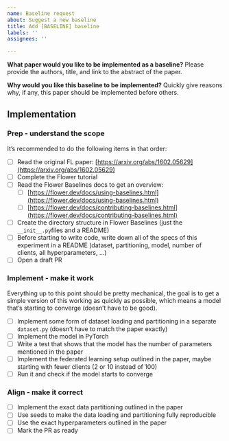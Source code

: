 ```yaml
---
name: Baseline request
about: Suggest a new baseline
title: Add [BASELINE] baseline
labels: ''
assignees: ''

---
```


**What paper would you like to be implemented as a baseline?**
Please provide the authors, title, and link to the abstract of the paper.

**Why would you like this baseline to be implemented?**
Quickly give reasons why, if any, this paper should be implemented before others.

## Implementation

### Prep - understand the scope

It’s recommended to do the following items in that order:

- [ ]  Read the original FL paper: [https://arxiv.org/abs/1602.05629](https://arxiv.org/abs/1602.05629)
- [ ]  Complete the Flower tutorial
- [ ]  Read the Flower Baselines docs to get an overview:
    - [ ]  [https://flower.dev/docs/using-baselines.html](https://flower.dev/docs/using-baselines.html)
    - [ ]  [https://flower.dev/docs/contributing-baselines.html](https://flower.dev/docs/contributing-baselines.html)
- [ ]  Create the directory structure in Flower Baselines (just the `__init__.py`files and a README)
- [ ]  Before starting to write code, write down all of the specs of this experiment in a README (dataset, partitioning, model, number of clients, all hyperparameters, …)
- [ ]  Open a draft PR

### Implement - make it work

Everything up to this point should be pretty mechanical, the goal is to get a simple version of this working as quickly as possible, which means a model that’s starting to converge (doesn’t have to be good).

- [ ]  Implement some form of dataset loading and partitioning in a separate `dataset.py` (doesn’t have to match the paper exactly)
- [ ]  Implement the model in PyTorch
- [ ]  Write a test that shows that the model has the number of parameters mentioned in the paper
- [ ]  Implement the federated learning setup outlined in the paper, maybe starting with fewer clients (2 or 10 instead of 100)
- [ ]  Run it and check if the model starts to converge

### Align - make it correct

- [ ]  Implement the exact data partitioning outlined in the paper
- [ ]  Use seeds to make the data loading and partitioning fully reproducible
- [ ]  Use the exact hyperparameters outlined in the paper
- [ ] Mark the PR as ready

